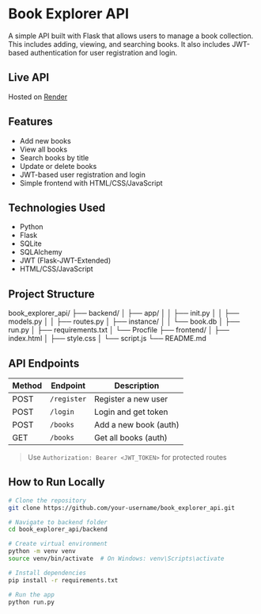 # Book Explorer API

A simple API built with Flask that allows users to manage a book collection. This includes adding, viewing, and searching books. It also includes JWT-based authentication for user registration and login.

## Live API
Hosted on [Render](https://your-render-url.com)

## Features

- Add new books
- View all books
- Search books by title
- Update or delete books
- JWT-based user registration and login
- Simple frontend with HTML/CSS/JavaScript

## Technologies Used

- Python
- Flask
- SQLite
- SQLAlchemy
- JWT (Flask-JWT-Extended)
- HTML/CSS/JavaScript

##  Project Structure
book_explorer_api/ ├── backend/ │ ├── app/ │ │ ├── init.py │ │ ├── models.py │ │ ├── routes.py │ ├── instance/ │ │ └── book.db │ ├── run.py │ ├── requirements.txt │ └── Procfile ├── frontend/ │ ├── index.html │ ├── style.css │ └── script.js └── README.md


## API Endpoints

| Method | Endpoint        | Description              |
|--------|------------------|--------------------------|
| POST   | `/register`      | Register a new user      |
| POST   | `/login`         | Login and get token      |
| POST   | `/books`         | Add a new book (auth)    |
| GET    | `/books`         | Get all books (auth)     |

> Use `Authorization: Bearer <JWT_TOKEN>` for protected routes

## How to Run Locally

```bash
# Clone the repository
git clone https://github.com/your-username/book_explorer_api.git

# Navigate to backend folder
cd book_explorer_api/backend

# Create virtual environment
python -m venv venv
source venv/bin/activate  # On Windows: venv\Scripts\activate

# Install dependencies
pip install -r requirements.txt

# Run the app
python run.py
